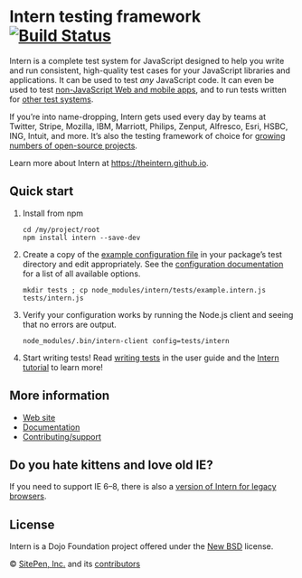 # Intern testing framework [![Build Status](https://travis-ci.org/theintern/intern.png?branch=master)](https://travis-ci.org/theintern/intern)

Intern is a complete test system for JavaScript designed to help you write and run consistent, high-quality test
cases for your JavaScript libraries and applications. It can be used to test *any* JavaScript code. It can even be used
to test [non-JavaScript Web and mobile apps](https://theintern.github.io/intern/#native-apps), and to run tests written
for [other test systems](https://theintern.github.io/intern/#custom-interfaces).

If you’re into name-dropping, Intern gets used every day by teams at Twitter, Stripe, Mozilla, IBM, Marriott, Philips,
Zenput, Alfresco, Esri, HSBC, ING, Intuit, and more. It’s also the testing framework of choice for
[growing numbers of open-source projects](https://github.com/search?p=2&q=tests+filename%3Aintern.js&ref=searchresults&type=Code&utf8=%E2%9C%93).

Learn more about Intern at https://theintern.github.io.

## Quick start

1. Install from npm

   ```
   cd /my/project/root
   npm install intern --save-dev
   ```

2. Create a copy of the [example configuration file](https://github.com/theintern/intern/blob/master/tests/example.intern.js) in your package’s test directory and edit appropriately. See the
[configuration documentation](https://theintern.github.io/intern/#common-config) for a list of all available options.

   ```
   mkdir tests ; cp node_modules/intern/tests/example.intern.js tests/intern.js
   ```

3. Verify your configuration works by running the Node.js client and seeing that no errors are output.

   ```
   node_modules/.bin/intern-client config=tests/intern
   ```

4. Start writing tests! Read [writing tests](https://theintern.github.io/intern/#writing-unit-test) in the user guide
and the [Intern tutorial](https://github.com/theintern/intern-tutorial) to learn more!

## More information

* [Web site](https://theintern.github.io)
* [Documentation](https://theintern.github.io/intern)
* [Contributing/support](https://github.com/theintern/intern/blob/master/CONTRIBUTING.md)

## Do you hate kittens and love old IE?

If you need to support IE 6–8, there is also a
[version of Intern for legacy browsers](https://github.com/theintern/intern/tree/geezer "geezer branch").

## License

Intern is a Dojo Foundation project offered under the [New BSD](LICENSE) license.

© [SitePen, Inc.](http://sitepen.com) and its [contributors](https://github.com/theintern/intern/graphs/contributors)
